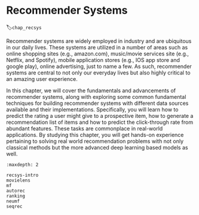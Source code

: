 # Recommender Systems
:label:`chap_recsys`

Recommender systems are widely employed in industry and are ubiquitous in our daily lives. These systems are utilized in a number of areas such as online shopping sites (e.g., amazon.com), music/movie services site (e.g., Netflix, and Spotify), mobile application stores (e.g., IOS app store and google play), online advertising, just to name a few. As such, recommender systems are central to not only our everyday lives but also highly critical to an amazing user experience.

In this chapter, we will cover the fundamentals and advancements of recommender systems, along with exploring some common fundamental techniques for building recommender systems with different data sources available and their implementations. Specifically, you will learn how to predict the rating a user might give to a prospective item, how to generate a recommendation list of items and how to predict the click-through rate from abundant features. These tasks are commonplace in real-world applications. By studying this chapter, you will get hands-on experience pertaining to solving real world recommendation problems with not only classical methods but the more advanced deep learning based models as well.

```toc
:maxdepth: 2

recsys-intro
movielens
mf
autorec
ranking
neumf
seqrec
```
